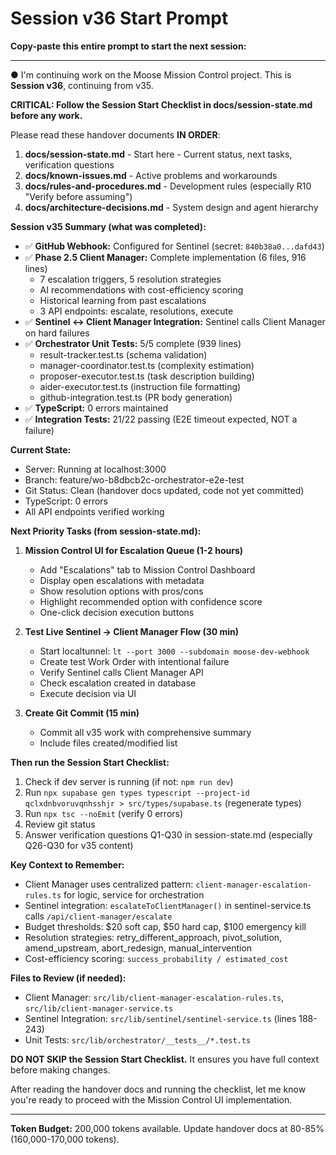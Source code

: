 # Session v36 Start Prompt

**Copy-paste this entire prompt to start the next session:**

---

● I'm continuing work on the Moose Mission Control project. This is **Session v36**, continuing from v35.

**CRITICAL: Follow the Session Start Checklist in docs/session-state.md before any work.**

Please read these handover documents **IN ORDER**:

1. **docs/session-state.md** - Start here - Current status, next tasks, verification questions
2. **docs/known-issues.md** - Active problems and workarounds
3. **docs/rules-and-procedures.md** - Development rules (especially R10 "Verify before assuming")
4. **docs/architecture-decisions.md** - System design and agent hierarchy

**Session v35 Summary (what was completed):**
- ✅ **GitHub Webhook:** Configured for Sentinel (secret: `840b38a0...dafd43`)
- ✅ **Phase 2.5 Client Manager:** Complete implementation (6 files, 916 lines)
  - 7 escalation triggers, 5 resolution strategies
  - AI recommendations with cost-efficiency scoring
  - Historical learning from past escalations
  - 3 API endpoints: escalate, resolutions, execute
- ✅ **Sentinel ↔ Client Manager Integration:** Sentinel calls Client Manager on hard failures
- ✅ **Orchestrator Unit Tests:** 5/5 complete (939 lines)
  - result-tracker.test.ts (schema validation)
  - manager-coordinator.test.ts (complexity estimation)
  - proposer-executor.test.ts (task description building)
  - aider-executor.test.ts (instruction file formatting)
  - github-integration.test.ts (PR body generation)
- ✅ **TypeScript:** 0 errors maintained
- ✅ **Integration Tests:** 21/22 passing (E2E timeout expected, NOT a failure)

**Current State:**
- Server: Running at localhost:3000
- Branch: feature/wo-b8dbcb2c-orchestrator-e2e-test
- Git Status: Clean (handover docs updated, code not yet committed)
- TypeScript: 0 errors
- All API endpoints verified working

**Next Priority Tasks (from session-state.md):**

1. **Mission Control UI for Escalation Queue (1-2 hours)**
   - Add "Escalations" tab to Mission Control Dashboard
   - Display open escalations with metadata
   - Show resolution options with pros/cons
   - Highlight recommended option with confidence score
   - One-click decision execution buttons

2. **Test Live Sentinel → Client Manager Flow (30 min)**
   - Start localtunnel: `lt --port 3000 --subdomain moose-dev-webhook`
   - Create test Work Order with intentional failure
   - Verify Sentinel calls Client Manager API
   - Check escalation created in database
   - Execute decision via UI

3. **Create Git Commit (15 min)**
   - Commit all v35 work with comprehensive summary
   - Include files created/modified list

**Then run the Session Start Checklist:**

1. Check if dev server is running (if not: `npm run dev`)
2. Run `npx supabase gen types typescript --project-id qclxdnbvoruvqnhsshjr > src/types/supabase.ts` (regenerate types)
3. Run `npx tsc --noEmit` (verify 0 errors)
4. Review git status
5. Answer verification questions Q1-Q30 in session-state.md (especially Q26-Q30 for v35 content)

**Key Context to Remember:**
- Client Manager uses centralized pattern: `client-manager-escalation-rules.ts` for logic, service for orchestration
- Sentinel integration: `escalateToClientManager()` in sentinel-service.ts calls `/api/client-manager/escalate`
- Budget thresholds: $20 soft cap, $50 hard cap, $100 emergency kill
- Resolution strategies: retry_different_approach, pivot_solution, amend_upstream, abort_redesign, manual_intervention
- Cost-efficiency scoring: `success_probability / estimated_cost`

**Files to Review (if needed):**
- Client Manager: `src/lib/client-manager-escalation-rules.ts`, `src/lib/client-manager-service.ts`
- Sentinel Integration: `src/lib/sentinel/sentinel-service.ts` (lines 188-243)
- Unit Tests: `src/lib/orchestrator/__tests__/*.test.ts`

**DO NOT SKIP the Session Start Checklist.** It ensures you have full context before making changes.

After reading the handover docs and running the checklist, let me know you're ready to proceed with the Mission Control UI implementation.

---

**Token Budget:** 200,000 tokens available. Update handover docs at 80-85% (160,000-170,000 tokens).
